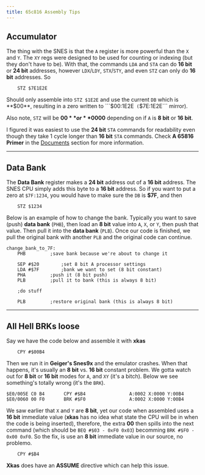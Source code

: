 ```yaml
---
title: 65c816 Assembly Tips
---
```


## Accumulator
The thing with the SNES is that the ```A``` register is more powerful than the ```X``` and ```Y```. The ```XY``` regs were designed to be used for counting or indexing (but they don't have to be). With that, the commands ```LDA``` and ```STA``` can do **16 bit** or **24 bit** addresses, however ```LDX```/```LDY```, ```STX```/```STY```, and even ```STZ``` can only do **16 bit** addresses. So


```
	STZ $7E1E2E
```


Should only assemble into ```STZ $1E2E``` and use the current ```DB``` which is **$00**, resulting in a zero written to ```$00:1E2E``` (```$7E:1E2E``` mirror).

Also note, ```STZ``` will be **$00** or **$0000** depending on if ```A``` is **8 bit** or **16 bit**.

I figured it was easiest to use the **24 bit** ```STA``` commands for readability even though they take 1 cycle longer than **16 bit** ```STA``` commands. Check **A 65816 Primer** in the [Documents](tools_and_documents.html#documents) section for more information.

---

## Data Bank
The **Data Bank** register makes a **24 bit** address out of a **16 bit** address. The SNES CPU simply adds this byte to a **16 bit** address. So if you want to put a zero at ```$7F:1234```, you would have to make sure the ```DB``` is **$7F**, and then

```
	STZ $1234
```


Below is an example of how to change the bank. Typically you want to save (push) **data bank** (```PHB```), then load an **8 bit** value into ```A```, ```X```, or ```Y```, then push that value. Then pull it into the **data bank** (```PLB```). Once our code is finished, we pull the original bank with another ```PLB``` and the original code can continue.

```
change_bank_to_7F:
	PHB			;save bank because we're about to change it

	SEP #$20		;set 8 bit A processor settings
	LDA #$7F		;bank we want to set (8 bit constant)
	PHA			;push it (8 bit push)
	PLB			;pull it to bank (this is always 8 bit)

	;do stuff

	PLB			;restore original bank (this is always 8 bit)
```

---

## All Hell BRKs loose

Say we have the code below and assemble it with **xkas**

```
	CPY #$00B4
```

Then we run it in **Geiger's Snes9x** and the emulator crashes. When that happens, it's usually an **8 bit** vs. **16 bit** constant problem. We gotta watch out for **8 bit** or **16 bit** modes for ```A```, and ```XY``` (it's a bitch). Below we see something's totally wrong (it's the ```BRK```).

```
$E0/005E C0 B4       CPY #$B4                A:0002 X:0000 Y:00B4
$E0/0060 00 F0       BRK #$F0                A:0002 X:0000 Y:00B4
```

We saw earlier that ```X``` and ```Y``` are **8 bit**, yet our code when assembled uses a **16 bit** immediate value (**xkas** has no idea what state the CPU will be in when the code is being inserted), therefore, the extra **00** then spills into the next command (which should be ```BEQ #$03 - 0xF0 0x03```) becomming ```BRK #$F0 - 0x00 0xF0```. So the fix, is use an **8 bit** immediate value in our source, no problemo.

```
	CPY #$B4
```

**Xkas** does have an **ASSUME** directive which can help this issue.

